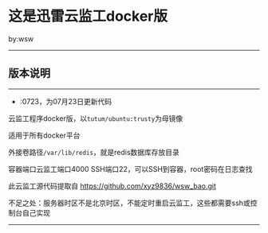 # 这是迅雷云监工docker版
by:wsw

***
## 版本说明
***
- :0723，为07月23日更新代码


云监工程序docker版，以`tutum/ubuntu:trusty`为母镜像  

适用于所有docker平台  

外接卷路径`/var/lib/redis`，就是redis数据库存放目录  

容器端口云监工端口4000 SSH端口22，可以SSH到容器，root密码在日志查找  

此云监工源代码提取自 https://github.com/xyz9836/wsw_bao.git 

不足之处：服务器时区不是北京时区，不能定时重启云监工，这些都需要ssh或控制台自己实现  

***

